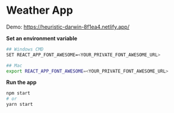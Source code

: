 # Weather App

Demo: https://heuristic-darwin-8f1ea4.netlify.app/

**Set an environment variable**
```bash
## Windows CMD
SET REACT_APP_FONT_AWESOME=<YOUR_PRIVATE_FONT_AWESOME_URL>

## Mac
export REACT_APP_FONT_AWESOME=<YOUR_PRIVATE_FONT_AWESOME_URL>
```

**Run the app**
```bash
npm start
# or
yarn start
```